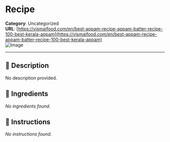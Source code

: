 # Recipe

**Category**: Uncategorized  
**URL**: [https://vismaifood.com/en/best-appam-recipe-appam-batter-recipe-100-best-kerala-appam](https://vismaifood.com/en/best-appam-recipe-appam-batter-recipe-100-best-kerala-appam)  
![Image](https://vismaifood.com/storage/app/uploads/public/c3e/85d/795/thumb__1200_0_0_0_crop.jpg)

---

## 📝 Description
No description provided.



## 🧂 Ingredients
*No ingredients found.*

## 🍳 Instructions
*No instructions found.*


